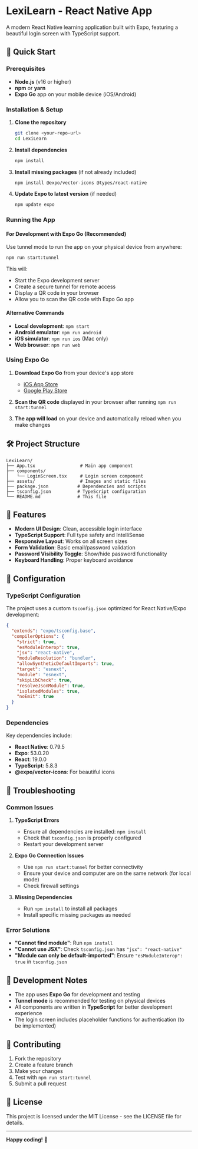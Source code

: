 # LexiLearn - React Native App

A modern React Native learning application built with Expo, featuring a beautiful login screen with TypeScript support.

## 🚀 Quick Start

### Prerequisites

- **Node.js** (v16 or higher)
- **npm** or **yarn**
- **Expo Go** app on your mobile device (iOS/Android)

### Installation & Setup

1. **Clone the repository**
   ```bash
   git clone <your-repo-url>
   cd LexiLearn
   ```

2. **Install dependencies**
   ```bash
   npm install
   ```

3. **Install missing packages** (if not already included)
   ```bash
   npm install @expo/vector-icons @types/react-native
   ```

4. **Update Expo to latest version** (if needed)
   ```bash
   npm update expo
   ```

### Running the App

#### For Development with Expo Go (Recommended)

Use tunnel mode to run the app on your physical device from anywhere:

```bash
npm run start:tunnel
```

This will:
- Start the Expo development server
- Create a secure tunnel for remote access
- Display a QR code in your browser
- Allow you to scan the QR code with Expo Go app

#### Alternative Commands

- **Local development**: `npm start`
- **Android emulator**: `npm run android`
- **iOS simulator**: `npm run ios` (Mac only)
- **Web browser**: `npm run web`

### Using Expo Go

1. **Download Expo Go** from your device's app store
   - [iOS App Store](https://apps.apple.com/app/expo-go/id982107779)
   - [Google Play Store](https://play.google.com/store/apps/details?id=host.exp.exponent)

2. **Scan the QR code** displayed in your browser after running `npm run start:tunnel`

3. **The app will load** on your device and automatically reload when you make changes

## 🛠️ Project Structure

```
LexiLearn/
├── App.tsx                 # Main app component
├── components/
│   └── LoginScreen.tsx     # Login screen component
├── assets/                 # Images and static files
├── package.json           # Dependencies and scripts
├── tsconfig.json          # TypeScript configuration
└── README.md              # This file
```

## 📱 Features

- **Modern UI Design**: Clean, accessible login interface
- **TypeScript Support**: Full type safety and IntelliSense
- **Responsive Layout**: Works on all screen sizes
- **Form Validation**: Basic email/password validation
- **Password Visibility Toggle**: Show/hide password functionality
- **Keyboard Handling**: Proper keyboard avoidance

## 🔧 Configuration

### TypeScript Configuration

The project uses a custom `tsconfig.json` optimized for React Native/Expo development:

```json
{
  "extends": "expo/tsconfig.base",
  "compilerOptions": {
    "strict": true,
    "esModuleInterop": true,
    "jsx": "react-native",
    "moduleResolution": "bundler",
    "allowSyntheticDefaultImports": true,
    "target": "esnext",
    "module": "esnext",
    "skipLibCheck": true,
    "resolveJsonModule": true,
    "isolatedModules": true,
    "noEmit": true
  }
}
```

### Dependencies

Key dependencies include:
- **React Native**: 0.79.5
- **Expo**: 53.0.20
- **React**: 19.0.0
- **TypeScript**: 5.8.3
- **@expo/vector-icons**: For beautiful icons

## 🐛 Troubleshooting

### Common Issues

1. **TypeScript Errors**
   - Ensure all dependencies are installed: `npm install`
   - Check that `tsconfig.json` is properly configured
   - Restart your development server

2. **Expo Go Connection Issues**
   - Use `npm run start:tunnel` for better connectivity
   - Ensure your device and computer are on the same network (for local mode)
   - Check firewall settings

3. **Missing Dependencies**
   - Run `npm install` to install all packages
   - Install specific missing packages as needed

### Error Solutions

- **"Cannot find module"**: Run `npm install`
- **"Cannot use JSX"**: Check `tsconfig.json` has `"jsx": "react-native"`
- **"Module can only be default-imported"**: Ensure `"esModuleInterop": true` in `tsconfig.json`

## 📝 Development Notes

- The app uses **Expo Go** for development and testing
- **Tunnel mode** is recommended for testing on physical devices
- All components are written in **TypeScript** for better development experience
- The login screen includes placeholder functions for authentication (to be implemented)

## 🤝 Contributing

1. Fork the repository
2. Create a feature branch
3. Make your changes
4. Test with `npm run start:tunnel`
5. Submit a pull request

## 📄 License

This project is licensed under the MIT License - see the LICENSE file for details.

---

**Happy coding! 🎉**